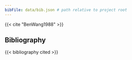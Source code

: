 ```yaml
---
bibFile: data/bib.json # path relative to project root
---
```


{{< cite "BenWang1988" >}}


## Bibliography

{{< bibliography cited >}}

